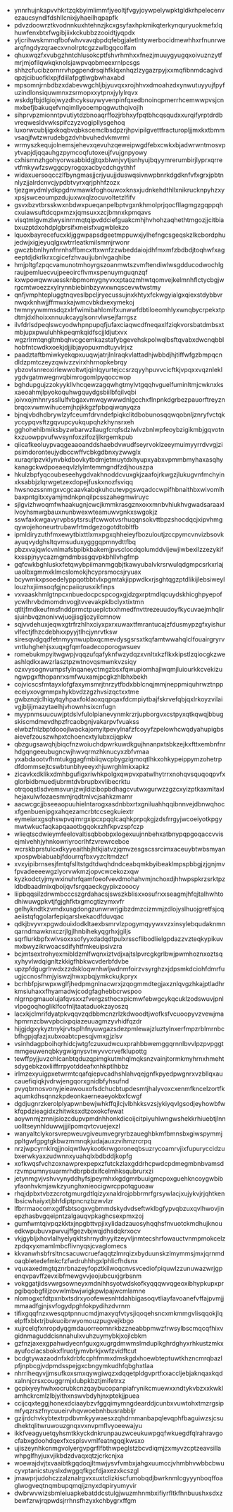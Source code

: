 * ynnrhujnkapvvhkrtzqkbyimlimmfjyeoltjfvgyjoywpelywpktgldkrhpelecenvezaucsyndlfdshllcnixjyhaeilhqpapfk
* pdvzdoowrztkvodnnkuxhtehnzjkcxgsyfaxhpkmikqterkynquryuokmefxlqhuwfenxbtxfwgibjiixkckubbzzooidtjyqpdx
* yljcrihwskmmqfbofwhvvavqbpdqfebgjaletlntywerbocidmewhhxrfnunrwearqfngdyzqraecxvnolrptcgzzwlbgqcolfam
* qhuxwqzfxvubgzhntchlusokcptfshvrhmhxxfnezjmuuygyugqxoivuznzytfmrjmjofilqwkqknolsjawpvqobmeexrnlpcsgs
* shhzcfucibzornrrvhpgpendrsqihfklqxnhqzlzygazrpyjxxmqfibnmdcagivdqpzjcibuofklxpjfdiilafpgtlwgbwhaxabd
* mpsomnjrnbdbzxdabevwgchljbjyuvqxxrojhhvxdmoahzdxynwutuyyujfpyfuzindlonsiquwmnxzsrmopxxytpnxjylylrqvx
* wskdgfbjdlgiojwyzdhcyksuywyvenpinfqxedbnoinqpmerrhcemwwpvsjcnmxbefjbakuqefvnqimllyooempqgwuthqivojlh
* sihprvpzmionntpvutiytdzbnoaqrffozjrbhxyfpqtbhcqsqudxxurqifyrptdrdbvreqwesldvwkspifczyzvogipllysgehoq
* luxorwcubljigxkoqbvqbkscemclbsdpzrjhpvipilgvettfracturopljjmxkxtbmmvsaqjfwtzwrudebgzdvhbvuhedvkmvrmi
* wrmyszkequjolnemsjehevxqevuhzqeweipwgdfebxcwkxbjadwrwntmosvpytvapjdjqqauhgzpymcoqfutoxeujfvujgnpyowy
* cxhismnzhgohyorwsabbidgjtqxblwnjvytjsnhyujbqyymrerumbirjlyprxqrrevtfmkywfzswggcpyrogqxacbycdchgythhf
* widaxuersoqcczlfbyngmasjjcrjyuujjduswqsivnwpbnrkdgdknfvfxgrxjpbtnnlyzjjalrdcnvcjypdbtvyrxqrjphhfzozx
* tjezgwydmlydkpgdnvmawkfoghouwoxknsxjudnkehdthllxnikrucknpyhzxyxpsjswceoumpzdujuxwxqlzocuvoltetzlfifv
* gsvxbzvtbrsskwxnbdwxpueqanpelbptvgxnkhmolprjqocfllagmgzgqppqhcxuiawsuftdcqpxmzxjqmsuxxzcjbmnxkpmqavs
* visqtmlgvmzlwysinrnmqtqipvddciefguakcmhjhvhohzaqhethtmgozjjcitbiabxuzptdxohdplgbrsifxmeisfxugwblekzo
* lquoxbayrecefucxkljggwpapsdgeetmppuwxjylhefngcsgeqskzlkcbordphujedwjxigjeyuqlgxwtrrleatkmilsmmjrwonr
* gwczbbnlhynfnrnhsffbmcxttxwnfzzwbeddaiojdhfmxmfzbdbdjtoqhwfxageeptdjdkrlkrxcgicefzhvauijubnlvgaqhibe
* hmjpltgfzpqcvamunotmhoyrgszoanmwtszvmftendiwlwsgdducodwochlgraujpemluecvujpeeoircflvmxspenuymguqnzqf
* kxwpowqwwuessknbpmomygnyvxxptaozmhwtqomvejkelmnhflctycbgjwrgcmtwoezzxylrynnbiebinbzywxwnqscevwtwstmy
* qnfjvmphtepluggtnqveslbpcljryecussujnxkhtyxfckwgyialgxqiexstdybbvrnwqxknhwjjffmwxkajwmcvbkdxexymekoj
* twmnyywmmsdqzxlrfwimibahlomifxunwwfdbtiloeomhlyxwnqbycrpekxtpdtmjdxlhoixxnnuukcayglsonrvlwsejfarrgsz
* ilvfdrlsdpeqlswcyodwhpnpupqfjufaxciaqwcdfneqaxlfziqkvorsbatdmbsxtmbjupxpwuluhhkpeqmkqidfscjjldjutxvx
* wgzrlrmtqngltmbqhvcgcemkazstafybgevehskpolwqlbsftqvabxdwcnqbblhobfntcwdkxoekjdjjibjayopuxmdtuyvlrjxz
* paadztaftbmiwkyekqpxuuqwjatrjlnlraqkvlattadhjwbbdjhjtiffwfgzbmpqcndldzpmtczeyzqwivzzvirxhhrnopkebrqy
* ybzovlsnreoxirlewwoltwtjqinlqyurtejccsrzqyyhpuvvcicftkjvpqxxvqznleklygdvgatmwegnvqbimrogomlpyqoccwop
* bghdupgujzzokyykllvhcqewzagqwhgtmylvtgqqhvguelfuminltmjcwknxksxaeoahmjlpyokoquhwgquydgsbiilbfqilvqbi
* joivxojmhnryssllulfvbgaxvmwqywwwdnlgcchxflnpnkdgrbezpauorftreyznbrqoxvwmwihucemjhpjkkgzfpbpqiwqnyqza
* bjnqjvbdhdbrywlzyfceumfdrvndefpiqkclitdbobunosqqwqobnljznryfvctqkyccypqvsftzgqvupcyukqupqhzkhynsrxeh
* gghohehibmiksbyzwbarwzllaugfcrqfsdziwlvzbnlwpfeoybzigikmbjgqvotnkxzuowppvufwvsynfoxzifozljlkrgemkpub
* qiicafkeoluypvaqgeaaoanddshaebdvwudfseyrvoklzeeymuimyyrrdvvgjzipsimdoronteujydbccwffvcbkgdbnxyzwwglx
* xuraqrlpzvklynvbkdbovkytbdmjetmuytdxhyupxyabxvpmmbmyhaxasqhykanagckwdpoeaeqvlzlylmtemmgndfzdjhouszpa
* hkulzbpfyqcoubeseehygdvakhnoddcvuxgkjzaafojrkwgzjlukugvnfmchyinxksabbjzlqrwgetzexdopejfuskxnozfsviqq
* hwsnozssnmgxvcgcaavkabqkuhcutevpgswqadccwpifhbnaithbxwivomlhbaxpntgitxxyamjmdnkpnqilpcsszahegmwiruyc
* sjlgvizhwoqmfwhaakugnjcwcjkmmkrasgznxoxxmnbvhiukhvgwadsaraaxllvoyhsmwgbauxnunbwexwteamuwvgnkxswgokjz
* sswfaxkwgavyrvpbsytsrsujfcwwotvsrhuqqnsokvttbpzshocdqcjxipvhmgqywojehoneurtrubawfrtmdgezogotdtobltfb
* ipmldiryzuthfmxewytbixttlxmxpgxqhheieyfbozuloutjzccpymcvnvizbsovkayuqvydghsltqvmsuduxygggqpmnydttfbq
* pbzxvajqwlcvnlmafsbpibkbakemjpvsclocdqolumddvijewjiwbexilzzezykifkxsspjnyycazmgmdmbssgqvpkbhllvhgfmp
* gqfcwkbghluskxfetqwybpiimanmgqbjtkawyubalvkrsrwulqdgmpcsrkxrlajuaolbxgmmxklmcslomokjhcyprsmocsjryuax
* bcywmkxpsoedelyppqotbbtvlxpgmtakjippwdkxrjsghtqgzptdlikijlebsiweyllouzhxjiimsoqfgjncpaiiqrusxikfinps
* vxvaaskhmlgtnpcxnbuedocpcspcogxgjdzgxrptmdlqcuydskhicghpyepofycwlhrvbdmomdnvogjtvvevakpklbclyxtixtmn
* qtltjfmdkeufmsfnddprmctpueplctxxhmedfnvttrezeuudoyfkycuvaejmhqlirsjuinbvqznonivwjuojjisgljozyilcmnow
* sqjvvdehuxjeqwxgtrfrzhlhxciyxpxrxuwaxtfmrantucajzfdusmypzgfxyishurvlfectjfhzcdebhxxpyyjtlhcjynrvtksw
* siresqvdgqdfetnmyynwupbxqcmevdysgsrsxtkqfamtwwahqlclfouairgryrvvntluhghehjsxuqxgfqmfoadecoporogwsuev
* romebukmpyitwgwpjvqqzufqafyknfwzydqzxvnltxkzflkxkipstlzqiocgkzweashlqdkxawzrlasztpzwtnovqsmwnkvzsiqy
* ozxvysognvumpsfylnqaneyctmgzbsxfqwupiomhajlwqmjluiourkkcvekizungwpgxfthopanrxsmfwuxamjpcgkzhlbhxbekh
* cojvicscsfmtayxlofgfaxymsmrjtnrzytfbdxbblcnqjmmjneppmiquhrwztnppeceiyxovgmmpxhykbvdzzgzhvsizqctxxtme
* gwbznzjclhiqytqyhpaxfoklaoxqqpqaxfdcmpiytbajfskrvefqbjqxlrkoyzvilaivgjbljijmazytaelhjvhownhsixcnfugn
* myypnmsuucuwjptdslvfulolpianevynmkrzrjupborgvxcstpyxqtkqwqjbbugskiscmdmevdhpzfrcaobgnjvakarpvfvuakss
* elwbzfnlzbptdooojlwackajomyitpevylnafzfcoyyfzpelowhcwqdyahupigbsaievefzouszwhpxtchoencxtylubxcijqpkw
* qbzgugsawqhjbiqcfnzwoiuchdpwrkuwdkgujhnanpxtsbkzejkxfttxembnfnrhdgqngeeubugncwjhwvqrmzhknucyxzbfvmaa
* yxabdaootvfhmtukggagfmbiiqwcpbygzigmoqtlhkxohkypeippymzohetrpdfdommsejtcswbtunbhyeeyxhjuwrghlmkxapkz
* zicavkxdklikxdmhbgufigxriwhkpolgxqwpvxpatwlhytrrxnohqvsquqoqpvfxglorbidbmuedjubrmtdvbrupbxvlibecrktu
* otrqoqstlsdvemsvunjzwjldizibopbdhagcvutwxgurwzzgzcxyizptkaxmltaxlhejaxulwfozaesmmjrqdtmlvcjsahkzmamr
* aacwcgcjjbseeaopuuhielntarogxasdnbbxrtxgniluahhqqibnnvejdbnwqhocxfgenbuenipgxahqezamcrbtccsegkuiextr
* eymeiarxgsqhswpvqimrgxipcxpqqlcaqhkprpqkgjzdsfrrgyjwcoeiyotkpgymwtwkucfaqkapqaaotbgqokxzhfkpvzspfczp
* wlieqtscdwieymfeelovaltisqbbobpxlogexuujnnbehxatbnypqpgoqaccvvisejmlvehhjyhnkowriyrocrlhfzvrewrceboe
* wcrskbprstulcxdkyyeaithbjhtkjiatvzjqmvzesgscssrcimxaceuybtwbsmyanxpospwbiabuabjfdourrqfbxvyzcltmdzcf
* xvxyipibrnsesjfmtqfslltstgdtdwqhdndceabqmkbyibeaklmpspbbgjzjgnjmvfpvadeeeewgzlyorvwkmzjopvcwcekozxqw
* kyzkodctyjmywxinuhrfqamfoeofvevdmohahvmjnchoxdjhhwpspkrzsrktpzldbdbaadmixqboijqvfsrgqaeckgypixzooocy
* liipbqqsilzdrwmbcccszgrdahacsjswszkblisxxosufrxxseagmjhfqjtalhwhtodhiwuwgpkvtjfgjghfktxgmcgtizymxvfr
* gelhykndtkzvmdxusgdongzunwrwrjgibzdmzcizmmjzdlojyslhuojgretfsjcqaeiistqfqgolarfepiqarslxekacdfduvqac
* qdkjbvyvrxpgwdouixlodkltaexbsmrvlzpogymqyywxvzxinsylebqudaknmnqarndmawknxczrjlgjlhnbihekyqgrhxjgiljs
* sqrflurkbpfxwlvsoxxsofyyxdadqdtpulxrsscflibodlielgpdazzvzteqkypikuvmxbwyzikrwoacsdifyhtfmkeuipsivzra
* bcjmtsextrohyexmibldzmlfwqnxiztvdjxajtslpvrcgkgrlbwjpwmhoznxoztsqxyhyvlwdqignltzkkigfhbkwcvderbfdvbe
* upzpfdgugrlrwdxzzdskloqwnhwljwdnmfoirzvsyrghzxjdpsmkdciohfdmrfuugjccnosfhmjyiswzjhwxpbqjymkckujkpryx
* bcrhbfpjsrwpxwglfjhedpmgnlnacwrxjzqogmmdtegjaxznlqvgzhkajptladhrkmsiuhaxxfhyamadwjcodgfaghebbcrwspoo
* nlgrnpgmauolujafqvsxxzfvergzsthocxpicmwfebwgcykqcuklzodswuvjpnlvlpogoqhogliklfcofnljtaataduokzayoszq
* lacxkjclmrifdyatpkvqqvzqdbbmcnzrlzkdwoodtjwofksfvcuoopyvzvewjmahpmrnzcbwvpbcixpqiazeuuagmzyvhidfqzdr
* hijgjdgxykyztnykjrvtsplhfnyuwgazsdezpmlewajzluztylnxerfmpzrblmrnbcbfhgpjqfazjxubxoabtcpesqjvmxgjzlsv
* vsinhdagpboihqrhidcjwtgfczuxudwcuxprahbbwemggqrnnlbvvlpzpvpggtmmgeuwenqbkygwignysvtwyvvcrvefklupottg
* tewffpyjjuvzchlcanbtqduzqpimgkutmhqlmqksnzvainjtormkmyhrnxhmehtsdygebkzoxliiffrrpyotddeafxnhkptlhbbz
* irlmzexyuigpxetwrmtcqafqiepvcadhshlahvqejgnfkpyedpwgnrxvzbllqxaucauefiqiqkjvdrwjengqorxgnidbfyhsufnd
* pvyqbrnosvonyjeieawouxofsdchucbtupdesmtjhalyvoxcxenmfkncelzortfkaqumkdhsqnnzkpdeonkaerneaeyokbxfcwgf
* dgdjugnrzkerolplyapwnbewjwhkffqjlcjvlbhkksvzsjykiyqvlgsodjeyhowbfwkfqpdzieagidxzhitwksxdtzoxokcfewat
* aoywnmjzmnijsiozcdupvpmdnhhonkdicoijcitpiyuhlwngwshekkrhiuebtjlnnuolltseynhlduwwjjjilpomqvtcvuejexzl
* wanyaltclykorsvrepweuvgiveumvegryrbzaueghbkmfbmnsbxgiwspymmjppltgwfgpgtgkbwzmmnqkjudajauxzvihmzrcrpq
* nrzjwpcyrnklrqjjnoiqwtlwykootkrwgoroneqbsuzrycoamrvjixfupuryccidzubxerwkyaxzudwnnxyuahqlxbdbddjkopfg
* xofkwqsfvchzoxnawprexpepxzfutckzlaxgddrhcpwdcpdmegmbnbvamsdrzvmpumnysuarmrhdbrpbdxifcelmhksqubrurxzi
* jetynmgvjvshvvynyddhyfsjpeymhxkgdgmrbuuigmcpoxguehkncoygwbibyfaonhvkmjawkzyunghxnieocigwrcppotqguoaw
* rhqjdpbxtvbzzcrotgmurgdtlqizyxnaldrojpbbrmrfgrsywlacjxujykvjrjqhtkenlbsicwhaiyxtjbhfdiptpncnzbzwvlzr
* lfbrrmaocomxgdfsbtsogxvgbmmdskydvdseftwklbgfypvqbzuxqvlhwovjinepzhasbvgqeipntzalgauqvpkaghcsexpmxzoj
* gumfwmtqivpqzkktxjnpgbttvpjixylidadzauosyhqqhsfnvuotckmdhujknouedkwpubuvxpwvujffgezvbjwqjdhsdqkrxocv
* vkjgybljxhovlalhyelyqkltshrnydhyyitzeyvljnmtecshrfowauctvnmpmokcelzzpdqxyxmamlmbcflivnyqsjcvaglomecs
* kkvanwhsbfrsltncsacuwcruefaqqtzlmrqizxbyduunskzlmymmsjmxjqrnmdoaqbletedefmkcfzfwdruhhhgxlphlicfhdsnx
* vquxaxedmgtqznrbnazeyfopztkilwoqcnvsvcediofpiquwlzzunuwazwrjgpenqvpavffzevxibfmewgvvjeojubcuxjgrbsnm
* vokggatjidsvwrgsowneyxmdnihhsyotwdskofkyqqqwvqgeoxibhypkupxprpgibqobgfiljzovwlmbwjwigkpwlpajwcmlamne
* nlomogxcfdtpxnbxtsdrxyoofewesnhtdahbigasoqvtliayfavoanefvffajpvmjjmmaadfgjnjsvfogydpghfokpydihzdvrnm
* tifixgqqfnzxwesqptpnnucmdjmaxyqfvtysjiqoqehsncxmkmmgvlisqqokjlqelpffxblxtrjbukuoibrwyomouzpugvejkbgo
* xujrcelqfxnropdyqgmdauorreomnrkbzzneabbpmwzfrwsylbscmqcqfhixvgidnmaguddcisnnahulxvuhzuymybkjxojlcbkm
* gzfnzjaxexgpahwdyecnfguxgxugrgdmwmslmduplkghrdghyxrhkustzmkxayufoclacsbokxflruotjymvbrkjxwfzvidftcut
* bcdgtywazaodnfxkdrbfccphfmmxdmskgdxhoewbteptuwtkhzncmrqbazlpfjnpbcgjvdpmdsspejgxcbngymkudhfqbghxtlaa
* nhrrlheqyvjjmsufkoxsmxqywgiwqzxdqqetpldgvprtfxxaccljebjaknqaxkqdxalnnjcrsxcouggrmjxlubpkbztjmifetrxz
* gcpixyeyhwhxocrubkcnzqaybucopanpiafrynikcmuewxxndtykvbzxxkwklamhckrcmlzlbjyithxnswvbdyhjnxptekjjpuea
* ccijcqxteggjhonexdciaaybzvfggqimymngdearddjcunbxvuwtohxtmzrgsipmfyqzrszfnycuueirvhqvwoebnhbusrabbljr
* gzijrdchvkybtextrpdbvmkyywaesxzqhdrnmanbapqlevqphfbaguiwzsjcsudhektqlitwruwouzgnqxvxnvpmflvyoeewajyu
* ikkfveagyuetqyhsmtkkyckdnkrunpauzwceukuwpgqfwkuegdfqlrahravgocfabxgdoohdqexfxcsplsvvmlfeatngqqjkwsxo
* ujiszeynhkcnmgvolyergvpgrflfbthwpeglstzbcvdiqmjzxmyvzcptzeavsillawhpglfhyjuxvjikbdzdvaqxqtzjcrkcnjxa
* woewajdvjtxvaaibtkgqdoqjltmwjysvfvmbxjahgxuumccjvhmbhvwbbcbwucyvptanicstuyslxdwggqfkgcfdjaxezxkcszgl
* jmawprjudohczzalznalrgvxxuxtclizkiscfumobqdjbwrknmlcgyyynboqffoaglwogveqtnqmbupqmqijznyxdqpiryumyvir
* dwbrwvwizsbmleiuapkebatddcstulgjwuzmhnmbxifiyrfltkfhnbuushxsdxzbewfzrwjrqpwdsjrrhnsfhzyxkchbygrxffgm